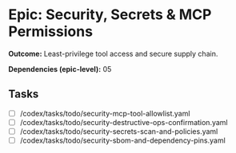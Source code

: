 # Epic: Security, Secrets & MCP Permissions

**Outcome:** Least-privilege tool access and secure supply chain.

**Dependencies (epic-level):** 05

## Tasks
- [ ] /codex/tasks/todo/security-mcp-tool-allowlist.yaml
- [ ] /codex/tasks/todo/security-destructive-ops-confirmation.yaml
- [ ] /codex/tasks/todo/security-secrets-scan-and-policies.yaml
- [ ] /codex/tasks/todo/security-sbom-and-dependency-pins.yaml
